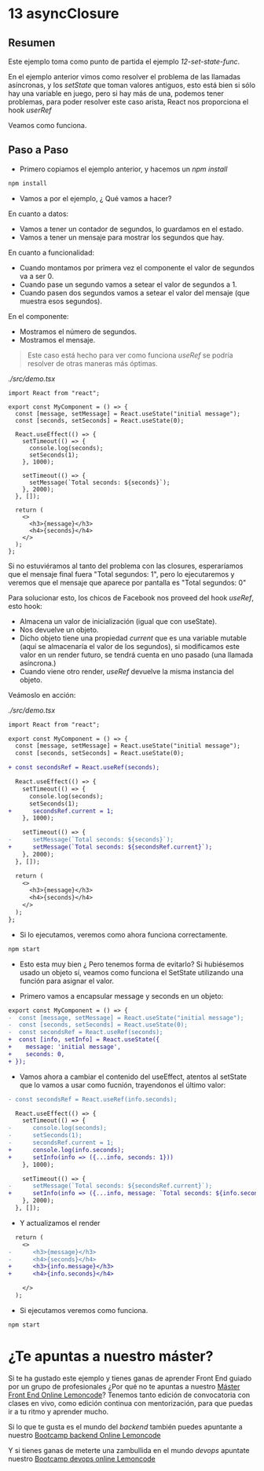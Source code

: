 # 13 asyncClosure

## Resumen

Este ejemplo toma como punto de partida el ejemplo _12-set-state-func_.

En el ejemplo anterior vimos como resolver el problema de las llamadas
asíncronas, y los _setState_ que toman valores antiguos, esto está bien
si sólo hay una variable en juego, pero si hay más de una, podemos
tener problemas, para poder resolver este caso arista, React nos proporciona el hook _userRef_

Veamos como funciona.

## Paso a Paso

- Primero copiamos el ejemplo anterior, y hacemos un _npm install_

```bash
npm install
```

- Vamos a por el ejemplo, ¿ Qué vamos a hacer?

En cuanto a datos:

- Vamos a tener un contador de segundos, lo guardamos en el estado.
- Vamos a tener un mensaje para mostrar los segundos que hay.

En cuanto a funcionalidad:

- Cuando montamos por primera vez el componente el valor de segundos va a ser 0.
- Cuando pase un segundo vamos a setear el valor de segundos a 1.
- Cuando pasen dos segundos vamos a setear el valor del mensaje
  (que muestra esos segundos).

En el componente:

- Mostramos el número de segundos.
- Mostramos el mensaje.

> Este caso está hecho para ver como funciona _useRef_ se podría
> resolver de otras maneras más óptimas.

_./src/demo.tsx_

```tsx
import React from "react";

export const MyComponent = () => {
  const [message, setMessage] = React.useState("initial message");
  const [seconds, setSeconds] = React.useState(0);

  React.useEffect(() => {
    setTimeout(() => {
      console.log(seconds);
      setSeconds(1);
    }, 1000);

    setTimeout(() => {
      setMessage(`Total seconds: ${seconds}`);
    }, 2000);
  }, []);

  return (
    <>
      <h3>{message}</h3>
      <h4>{seconds}</h4>
    </>
  );
};
```

Si no estuviéramos al tanto del problema con las closures, esperaríamos
que el mensaje final fuera "Total segundos: 1", pero lo ejecutaremos y veremos que
el mensaje que aparece por pantalla es "Total segundos: 0"

Para solucionar esto, los chicos de Facebook nos proveed del hook _useRef_, esto hook:

- Almacena un valor de inicialización (igual que con useState).
- Nos devuelve un objeto.
- Dicho objeto tiene una propiedad _current_ que es una variable mutable
  (aquí se almacenaría el valor de los segundos), si modificamos este valor
  en un render futuro, se tendrá cuenta en uno pasado (una llamada asíncrona.)
- Cuando viene otro render, _useRef_ devuelve la misma instancia del objeto.

Veámoslo en acción:

_./src/demo.tsx_

```diff
import React from "react";

export const MyComponent = () => {
  const [message, setMessage] = React.useState("initial message");
  const [seconds, setSeconds] = React.useState(0);

+ const secondsRef = React.useRef(seconds);

  React.useEffect(() => {
    setTimeout(() => {
      console.log(seconds);
      setSeconds(1);
+      secondsRef.current = 1;
    }, 1000);

    setTimeout(() => {
-      setMessage(`Total seconds: ${seconds}`);
+      setMessage(`Total seconds: ${secondsRef.current}`);
    }, 2000);
  }, []);

  return (
    <>
      <h3>{message}</h3>
      <h4>{seconds}</h4>
    </>
  );
};
```

- Si lo ejecutamos, veremos como ahora funciona correctamente.

```bash
npm start
```

- Esto esta muy bien ¿ Pero tenemos forma de evitarlo? Si hubiésemos
  usado un objeto sí, veamos como funciona el SetState utilizando una
  función para asignar el valor.

- Primero vamos a encapsular message y seconds en un objeto:

```diff
export const MyComponent = () => {
-  const [message, setMessage] = React.useState("initial message");
-  const [seconds, setSeconds] = React.useState(0);
-  const secondsRef = React.useRef(seconds);
+  const [info, setInfo] = React.useState({
+    message: 'initial message',
+    seconds: 0,
+ });
```

- Vamos ahora a cambiar el contenido del useEffect, atentos al setState
  que lo vamos a usar como fucnión, trayendonos el último valor:

```diff
- const secondsRef = React.useRef(info.seconds);

  React.useEffect(() => {
    setTimeout(() => {
-      console.log(seconds);
-      setSeconds(1);
-      secondsRef.current = 1;
+      console.log(info.seconds);
+      setInfo(info => ({...info, seconds: 1}))
    }, 1000);

    setTimeout(() => {
-      setMessage(`Total seconds: ${secondsRef.current}`);
+      setInfo(info => ({...info, message: `Total seconds: ${info.seconds}`}));
    }, 2000);
  }, []);
```

- Y actualizamos el render

```diff
  return (
    <>
-      <h3>{message}</h3>
-      <h4>{seconds}</h4>
+      <h3>{info.message}</h3>
+      <h4>{info.seconds}</h4>

    </>
  );
```

- Si ejecutamos veremos como funciona.

```bash
npm start
```

# ¿Te apuntas a nuestro máster?

Si te ha gustado este ejemplo y tienes ganas de aprender Front End
guiado por un grupo de profesionales ¿Por qué no te apuntas a
nuestro [Máster Front End Online Lemoncode](https://lemoncode.net/master-frontend#inicio-banner)? Tenemos tanto edición de convocatoria
con clases en vivo, como edición continua con mentorización, para
que puedas ir a tu ritmo y aprender mucho.

Si lo que te gusta es el mundo del _backend_ también puedes apuntante a nuestro [Bootcamp backend Online Lemoncode](https://lemoncode.net/bootcamp-backend#bootcamp-backend/inicio)

Y si tienes ganas de meterte una zambullida en el mundo _devops_
apuntate nuestro [Bootcamp devops online Lemoncode](https://lemoncode.net/bootcamp-devops#bootcamp-devops/inicio)
